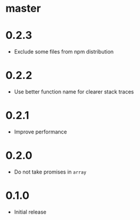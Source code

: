 # master

# 0.2.3

* Exclude some files from npm distribution

# 0.2.2

* Use better function name for clearer stack traces

# 0.2.1

* Improve performance

# 0.2.0

* Do not take promises in `array`

# 0.1.0

* Initial release
